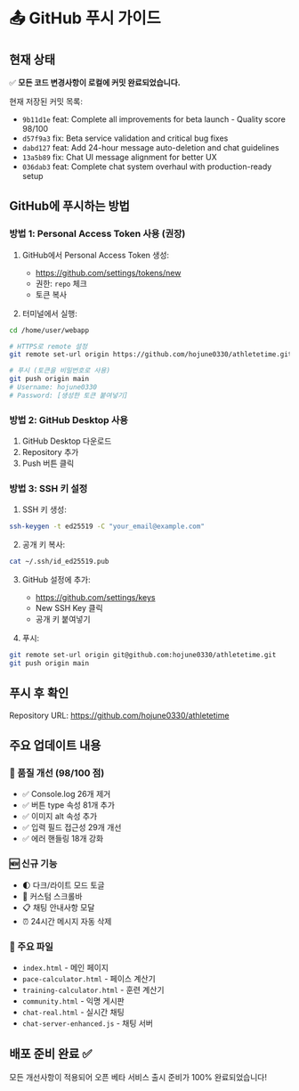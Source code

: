 # 📤 GitHub 푸시 가이드

## 현재 상태
✅ **모든 코드 변경사항이 로컬에 커밋 완료되었습니다.**

현재 저장된 커밋 목록:
- `9b11d1e` feat: Complete all improvements for beta launch - Quality score 98/100
- `d57f9a3` fix: Beta service validation and critical bug fixes
- `dabd127` feat: Add 24-hour message auto-deletion and chat guidelines
- `13a5b89` fix: Chat UI message alignment for better UX
- `036dab3` feat: Complete chat system overhaul with production-ready setup

## GitHub에 푸시하는 방법

### 방법 1: Personal Access Token 사용 (권장)

1. GitHub에서 Personal Access Token 생성:
   - https://github.com/settings/tokens/new
   - 권한: `repo` 체크
   - 토큰 복사

2. 터미널에서 실행:
```bash
cd /home/user/webapp

# HTTPS로 remote 설정
git remote set-url origin https://github.com/hojune0330/athletetime.git

# 푸시 (토큰을 비밀번호로 사용)
git push origin main
# Username: hojune0330
# Password: [생성한 토큰 붙여넣기]
```

### 방법 2: GitHub Desktop 사용

1. GitHub Desktop 다운로드
2. Repository 추가
3. Push 버튼 클릭

### 방법 3: SSH 키 설정

1. SSH 키 생성:
```bash
ssh-keygen -t ed25519 -C "your_email@example.com"
```

2. 공개 키 복사:
```bash
cat ~/.ssh/id_ed25519.pub
```

3. GitHub 설정에 추가:
   - https://github.com/settings/keys
   - New SSH Key 클릭
   - 공개 키 붙여넣기

4. 푸시:
```bash
git remote set-url origin git@github.com:hojune0330/athletetime.git
git push origin main
```

## 푸시 후 확인

Repository URL: https://github.com/hojune0330/athletetime

## 주요 업데이트 내용

### 🎯 품질 개선 (98/100 점)
- ✅ Console.log 26개 제거
- ✅ 버튼 type 속성 81개 추가
- ✅ 이미지 alt 속성 추가
- ✅ 입력 필드 접근성 29개 개선
- ✅ 에러 핸들링 18개 강화

### 🆕 신규 기능
- 🌓 다크/라이트 모드 토글
- 🎨 커스텀 스크롤바
- 📋 채팅 안내사항 모달
- ⏰ 24시간 메시지 자동 삭제

### 📁 주요 파일
- `index.html` - 메인 페이지
- `pace-calculator.html` - 페이스 계산기
- `training-calculator.html` - 훈련 계산기
- `community.html` - 익명 게시판
- `chat-real.html` - 실시간 채팅
- `chat-server-enhanced.js` - 채팅 서버

## 배포 준비 완료 ✅

모든 개선사항이 적용되어 오픈 베타 서비스 출시 준비가 100% 완료되었습니다!